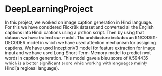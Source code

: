 # DeepLearningProject

In this project, we worked on image caption generation in Hindi language.
For this we have considered Flickr8k dataset and converted all the English captions into Hindi captions using a python script. Then by using that dataset we have trained our model.
The architecture includes an ENCODER-DECODER model in which we have used attention mechanism for assigning captions.
We have used InceptionV3 model for feature extraction for image input and we have used Long-Short-Term-Memory model to predict next words in caption generation.
This model gave a bleu score of 0.594435 which is a better significant score while working with languages mainly Hindi(a regional language).
